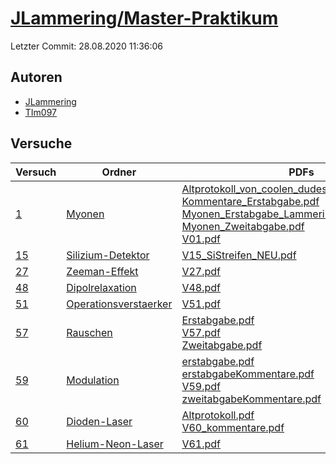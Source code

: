 # [JLammering/Master-Praktikum](https://github.com/JLammering/Master-Praktikum)

Letzter Commit: 28.08.2020 11:36:06

## Autoren
- [JLammering](https://github.com/JLammering)
- [TIm097](https://github.com/TIm097)

## Versuche

|       Versuch        |                                                 Ordner                                                  |                                                                                                                                                                                                                                                                                                                                                                                                                                             PDFs                                                                                                                                                                                                                                                                                                                                                                                                                                             |
|----------------------|---------------------------------------------------------------------------------------------------------|----------------------------------------------------------------------------------------------------------------------------------------------------------------------------------------------------------------------------------------------------------------------------------------------------------------------------------------------------------------------------------------------------------------------------------------------------------------------------------------------------------------------------------------------------------------------------------------------------------------------------------------------------------------------------------------------------------------------------------------------------------------------------------------------------------------------------------------------------------------------------------------------|
|[1](../../versuch/1)  |[Myonen](https://github.com/JLammering/Master-Praktikum/tree/master/Myonen)                              |[Altprotokoll_von_coolen_dudes.pdf](https://docs.google.com/viewer?url=https://raw.githubusercontent.com/JLammering/Master-Praktikum/master/Myonen/Altprotokoll_von_coolen_dudes.pdf)<br/>[Kommentare_Erstabgabe.pdf](https://docs.google.com/viewer?url=https://raw.githubusercontent.com/JLammering/Master-Praktikum/master/Myonen/Kommentare_Erstabgabe.pdf)<br/>[Myonen_Erstabgabe_Lammering_Gra_ßer_korr.pdf](https://docs.google.com/viewer?url=https://raw.githubusercontent.com/JLammering/Master-Praktikum/master/Myonen/Myonen_Erstabgabe_Lammering_Gra_%C3%9Fer_korr.pdf)<br/>[Myonen_Zweitabgabe.pdf](https://docs.google.com/viewer?url=https://raw.githubusercontent.com/JLammering/Master-Praktikum/master/Myonen/Myonen_Zweitabgabe.pdf)<br/>[V01.pdf](https://docs.google.com/viewer?url=https://raw.githubusercontent.com/JLammering/Master-Praktikum/master/Myonen/V01.pdf)|
|[15](../../versuch/15)|[Silizium-Detektor](https://github.com/JLammering/Master-Praktikum/tree/master/Silizium-Detektor)        |[V15_SiStreifen_NEU.pdf](https://docs.google.com/viewer?url=https://raw.githubusercontent.com/JLammering/Master-Praktikum/master/Silizium-Detektor/V15_SiStreifen_NEU.pdf)                                                                                                                                                                                                                                                                                                                                                                                                                                                                                                                                                                                                                                                                                                                    |
|[27](../../versuch/27)|[Zeeman-Effekt](https://github.com/JLammering/Master-Praktikum/tree/master/Zeeman-Effekt)                |[V27.pdf](https://docs.google.com/viewer?url=https://raw.githubusercontent.com/JLammering/Master-Praktikum/master/Zeeman-Effekt/V27.pdf)                                                                                                                                                                                                                                                                                                                                                                                                                                                                                                                                                                                                                                                                                                                                                      |
|[48](../../versuch/48)|[Dipolrelaxation](https://github.com/JLammering/Master-Praktikum/tree/master/Dipolrelaxation)            |[V48.pdf](https://docs.google.com/viewer?url=https://raw.githubusercontent.com/JLammering/Master-Praktikum/master/Dipolrelaxation/V48.pdf)                                                                                                                                                                                                                                                                                                                                                                                                                                                                                                                                                                                                                                                                                                                                                    |
|[51](../../versuch/51)|[Operationsverstaerker](https://github.com/JLammering/Master-Praktikum/tree/master/Operationsverstaerker)|[V51.pdf](https://docs.google.com/viewer?url=https://raw.githubusercontent.com/JLammering/Master-Praktikum/master/Operationsverstaerker/V51.pdf)                                                                                                                                                                                                                                                                                                                                                                                                                                                                                                                                                                                                                                                                                                                                              |
|[57](../../versuch/57)|[Rauschen](https://github.com/JLammering/Master-Praktikum/tree/master/Rauschen)                          |[Erstabgabe.pdf](https://docs.google.com/viewer?url=https://raw.githubusercontent.com/JLammering/Master-Praktikum/master/Rauschen/Erstabgabe.pdf)<br/>[V57.pdf](https://docs.google.com/viewer?url=https://raw.githubusercontent.com/JLammering/Master-Praktikum/master/Rauschen/V57.pdf)<br/>[Zweitabgabe.pdf](https://docs.google.com/viewer?url=https://raw.githubusercontent.com/JLammering/Master-Praktikum/master/Rauschen/Zweitabgabe.pdf)                                                                                                                                                                                                                                                                                                                                                                                                                                             |
|[59](../../versuch/59)|[Modulation](https://github.com/JLammering/Master-Praktikum/tree/master/Modulation)                      |[erstabgabe.pdf](https://docs.google.com/viewer?url=https://raw.githubusercontent.com/JLammering/Master-Praktikum/master/Modulation/erstabgabe.pdf)<br/>[erstabgabeKommentare.pdf](https://docs.google.com/viewer?url=https://raw.githubusercontent.com/JLammering/Master-Praktikum/master/Modulation/erstabgabeKommentare.pdf)<br/>[V59.pdf](https://docs.google.com/viewer?url=https://raw.githubusercontent.com/JLammering/Master-Praktikum/master/Modulation/V59.pdf)<br/>[zweitabgabeKommentare.pdf](https://docs.google.com/viewer?url=https://raw.githubusercontent.com/JLammering/Master-Praktikum/master/Modulation/zweitabgabeKommentare.pdf)                                                                                                                                                                                                                                       |
|[60](../../versuch/60)|[Dioden-Laser](https://github.com/JLammering/Master-Praktikum/tree/master/Dioden-Laser)                  |[Altprotokoll.pdf](https://docs.google.com/viewer?url=https://raw.githubusercontent.com/JLammering/Master-Praktikum/master/Dioden-Laser/Altprotokoll.pdf)<br/>[V60_kommentare.pdf](https://docs.google.com/viewer?url=https://raw.githubusercontent.com/JLammering/Master-Praktikum/master/Dioden-Laser/V60_kommentare.pdf)                                                                                                                                                                                                                                                                                                                                                                                                                                                                                                                                                                   |
|[61](../../versuch/61)|[Helium-Neon-Laser](https://github.com/JLammering/Master-Praktikum/tree/master/Helium-Neon-Laser)        |[V61.pdf](https://docs.google.com/viewer?url=https://raw.githubusercontent.com/JLammering/Master-Praktikum/master/Helium-Neon-Laser/V61.pdf)                                                                                                                                                                                                                                                                                                                                                                                                                                                                                                                                                                                                                                                                                                                                                  |
